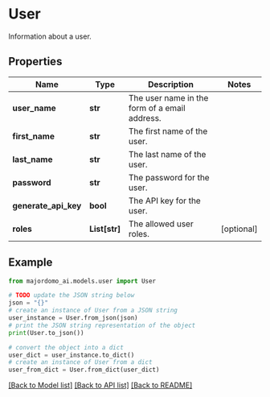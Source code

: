 # User

Information about a user.

## Properties

Name | Type | Description | Notes
------------ | ------------- | ------------- | -------------
**user_name** | **str** | The user name in the form of a email address. | 
**first_name** | **str** | The first name of the user. | 
**last_name** | **str** | The last name of the user. | 
**password** | **str** | The password for the user. | 
**generate_api_key** | **bool** | The API key for the user. | 
**roles** | **List[str]** | The allowed user roles. | [optional] 

## Example

```python
from majordomo_ai.models.user import User

# TODO update the JSON string below
json = "{}"
# create an instance of User from a JSON string
user_instance = User.from_json(json)
# print the JSON string representation of the object
print(User.to_json())

# convert the object into a dict
user_dict = user_instance.to_dict()
# create an instance of User from a dict
user_from_dict = User.from_dict(user_dict)
```
[[Back to Model list]](../README.md#documentation-for-models) [[Back to API list]](../README.md#documentation-for-api-endpoints) [[Back to README]](../README.md)


